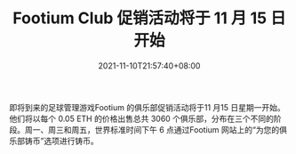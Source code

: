 ﻿---
title: "Footium Club 促销活动将于 11 月 15 日开始"
date: 2021-11-10T21:57:40+08:00
lastmod: 2021-11-10T16:45:40+08:00
draft: false
authors: ["Kerry"]
description: "即将到来的足球管理游戏Footium 的俱乐部促销活动将于11 月15 日星期一开始。他们将以每个 0.05 ETH 的价格出售总共 3060 个俱乐部，分布在三个不同的阶段。周一、周三和周五，世界标准时间下午 6 点通过Footium 网站上的“为您的俱乐部铸币”选项进行铸币。"
featuredImage: "footium-club-sale-kicks-off-on-november-15th.png"
tags: ["Digital Fashion","数字时尚","Play to Earn"]
categories: ["news"]
news: ["数字时尚"]
weight: 
lightgallery: true
pinned: false
recommend: false
recommend1: false
---

即将到来的足球管理游戏Footium 的俱乐部促销活动将于11 月15 日星期一开始。他们将以每个 0.05 ETH 的价格出售总共 3060 个俱乐部，分布在三个不同的阶段。周一、周三和周五，世界标准时间下午 6 点通过Footium 网站上的“为您的俱乐部铸币”选项进行铸币。

<!--more-->

